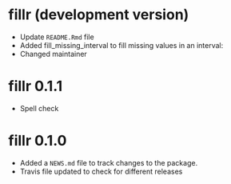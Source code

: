 # fillr (development version)

* Update `README.Rmd` file
* Added fill_missing_interval to fill missing values in an interval: 
* Changed maintainer

# fillr 0.1.1

* Spell check

# fillr 0.1.0

* Added a `NEWS.md` file to track changes to the package.
* Travis file updated to check for different releases
